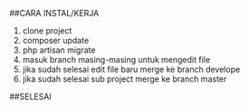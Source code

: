 ##CARA INSTAL/KERJA 

1. clone project
2. composer update
3. php artisan migrate
4. masuk branch masing-masing untuk mengedit file
5. jika sudah selesai edit file baru merge ke branch develope
6. jika sudah selesai sub project merge ke branch master

##SELESAI